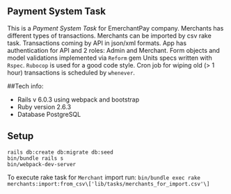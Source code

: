 ## Payment System Task

This is a *Payment System Task* for EmerchantPay company.
Merchants has different types of transactions.
Merchants can be imported by csv rake task.
Transactions coming by API in json/xml formats.
App has authentication for API and 2 roles: Admin and Merchant.
Form objects and model validations implemented via `Reform` gem
Units specs written with `Rspec`.
`Rubocop` is used for a good code style.
Cron job for wiping old (> 1 hour) transactions is scheduled by `whenever`.

##Tech info:
* Rails v 6.0.3 using webpack and bootstrap
* Ruby version 2.6.3
* Database PostgreSQL

## Setup
```
rails db:create db:migrate db:seed
bin/bundle rails s
bin/webpack-dev-server
```
To execute rake task for `Merchant` import run:
`bin/bundle exec rake merchants:import:from_csv\['lib/tasks/merchants_for_import.csv'\]`
